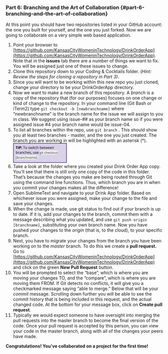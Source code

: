 ### Part 6: Branching and the Art of Collaboration {#part-6-branching-and-the-art-of-collaboration}

At this point you should have two repositories listed in your GitHub account: the one you built for yourself, and the one you just forked. Now we are going to collaborate on a very simple web based application.

1.  Point your browser to [https://github.com/KansasCityWomeninTechnology/DrinkOrderApp](https://github.com/KansasCityWomeninTechnology/DrinkOrderApp). Note that in the **issues** tab there are a number of things we want to fix. You will be assigned just one of these issues to change.
2.  Clone this repository down to your Coding &amp; Cocktails folder. (_Hint: Review the steps for cloning a repository in Part 3)_.
3.  Since you will want to be working within this new repo you just cloned, change your directory to be your DrinkOrderApp directory.
4.  Now we want to make a new branch of this repository. A _branch_ is a copy of the repository that (for our purposes) focuses on one change or kind of change to the repository. In your command line (Git Bash or iTerm2) type `git checkout -b [newbranchname]` where “newbranchname” is the branch name for the issue we will assign to you in class. We suggest using issue-## as your branch name so if you were assigned issue #4 your branch name would be issue-04.
5.  To list all branches within the repo, use `git branch` . This should show you at least two branches - master, and the one you just created. The branch you are working in will be highlighted with an asterisk (*). ![](../assets/image01.png)
6.  Take a look at the folder where you created your Drink Order App copy. You’ll see that there is still only one copy of the code in this folder. That’s because the changes you make are being routed through Git using the command line functions. Thus, which branch you are in when you commit your changes makes all the difference!
7.  Open SublimeText and navigate to your Drink App folder. Based on whichever issue you were assigned, make your change to the file and save your changes.
8.  When the change is made, use git status to find out if your branch is up to date. If it is, add your changes to the branch, commit them with a message describing what you updated, and use `git push origin [branchname]`, substituting your own branch name. Now you have pushed your changes to the _origin_ (that is, to the cloud), to your specific branch.
9.  Next, you have to migrate your changes from the branch you have been working on to the _master_ branch. To do this we create a **pull request.** Go to [https://github.com/KansasCityWomeninTechnology/DrinkOrderApp](https://github.com/KansasCityWomeninTechnology/DrinkOrderApp) and click on the green **New Pull Request** button.
10.  You will be prompted to select the “base”, which is where you are moving your changes TO, and the “compare”, which is where you are moving them FROM. If Git detects no conflicts, it will give you a checkmarked message saying “able to merge.” Below that will be your _commit_ message. Scrolling down further you will be able to see the commit history that is being included in this request, and the actual changed code. At the bottom for your message box, click on **Create pull request**.
11.  Typically we would expect someone to have oversight into merging the pull requests into the master branch to become the final version of the code. Once your pull request is accepted by this person, you can view your code in the master branch, along with all of the changes your peers have made.

**Congratulations! You’ve collaborated on a project for the first time!**